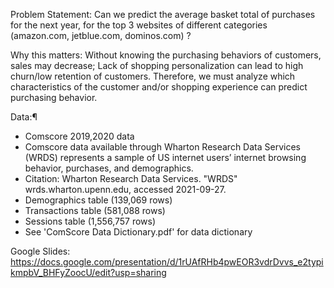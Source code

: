 Problem Statement:
Can we predict the average basket total of purchases for the next year, for the top 3 websites of different categories (amazon.com, jetblue.com, dominos.com) ?

Why this matters: Without knowing the purchasing behaviors of customers, sales may decrease; Lack of shopping personalization can lead to high churn/low retention of customers. Therefore, we must analyze which characteristics of the customer and/or shopping experience can predict purchasing behavior. 

Data:¶
- Comscore 2019,2020 data
- Comscore data available through Wharton Research Data Services (WRDS) represents a sample of US internet users’ internet browsing behavior, purchases, and demographics. 
- Citation: Wharton Research Data Services. "WRDS" wrds.wharton.upenn.edu, accessed 2021-09-27.
- Demographics table (139,069 rows)
- Transactions table (581,088 rows)
- Sessions table (1,556,757 rows)
- See 'ComScore Data Dictionary.pdf' for data dictionary 

Google Slides: https://docs.google.com/presentation/d/1rUAfRHb4pwEOR3vdrDvvs_e2typikmpbV_BHFyZoocU/edit?usp=sharing